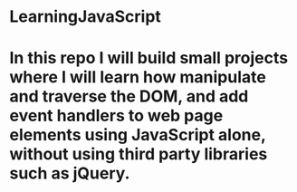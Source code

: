 # LearningJavaScript

# In this repo I will build small projects where I will learn how manipulate and traverse the DOM, and add event handlers to web page elements using JavaScript alone, without using third party libraries such as jQuery.
